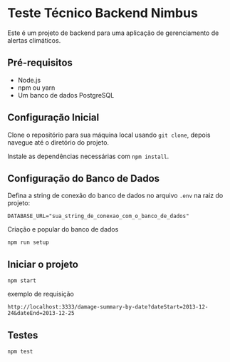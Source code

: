 # Teste Técnico Backend Nimbus

Este é um projeto de backend para uma aplicação de gerenciamento de alertas climáticos.

## Pré-requisitos

- Node.js
- npm ou yarn
- Um banco de dados PostgreSQL

## Configuração Inicial

Clone o repositório para sua máquina local usando `git clone`, depois navegue até o diretório do projeto.

Instale as dependências necessárias com `npm install`.

## Configuração do Banco de Dados

Defina a string de conexão do banco de dados no arquivo `.env` na raiz do projeto:

`DATABASE_URL="sua_string_de_conexao_com_o_banco_de_dados"`

Criação e popular do banco de dados

`npm run setup`

## Iniciar o projeto

`npm start`

exemplo de requisição

`http://localhost:3333/damage-summary-by-date?dateStart=2013-12-24&dateEnd=2013-12-25`

## Testes

`npm test`